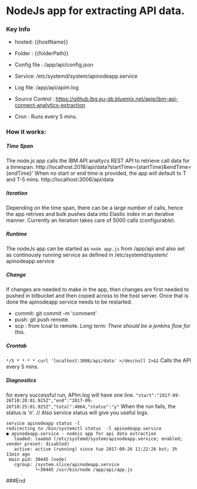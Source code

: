 #  NodeJs app for extracting API data. 

### Key Info

- hosted:   {{hostName}}
- Folder : {{folderPath}}
- Config file : /app/api/config.json
- Service: /etc/systemd/system/apinodeapp.service 
- Log file: /app/api/apim.log

- Source Control : https://github.lbg.eu-gb.bluemix.net/apie/ibm-api-connect-analytics-extraction
- Cron : Runs every 5 mins.

### How it works:

##### Time Span
The node.js app calls the IBM API analtycs  REST API to retrieve call data for a timespan.
http://localhost:2018/api/data?startTime={startTime}&endTime={endTime}'
When no start or end time is provided, the app will default to T and T-5 mins. http://localhost:3006/api/data

##### Iteration 
Depending on the time span, there can be a large number of calls, hence the app retrives and bulk pushes data into Elastic index in an iterative manner. Currently an iteration takes care of 5000 calls (configurable).

##### Runtime
The nodeJs app can be started as `node app.js` from /app/api and also set as continously running service  as defined in /etc/systemd/system/ apinodeapp.service 

##### Change
If changes are needed to make in the app, then changes are first needed to pushed in bitbucket and then copied across to the host server. Once that is done the apinodeapp service needs to be restarted.
 - commit:   git commit -m 'comment'
 - push: git push remote.
 - scp : from lcoal to remote.
*Long term: There should be a jenkins flow for this.*

##### Crontab
`*/5 * * * * curl 'localhost:3006/api/data' >/dev/null 2>&1`
Calls the API every 5 mins.
##### Diagnostics
for every successful run, APIm.log will have one line.
`"start":"2017-09-26T10:20:01.925Z","end":"2017-09-26T10:25:01.925Z","total":4064,"status":"y"`
When the run fails, the status is 'n'.
//
Also service status will give you useful logs.


    service apinodeapp status -l
    redirecting to /bin/systemctl status  -l apinodeapp.service
    ● apinodeapp.service - nodejs app for api data extraction
       loaded: loaded (/etc/systemd/system/apinodeapp.service; enabled; vendor preset: disabled)
       active: active (running) since tue 2017-09-26 11:22:26 bst; 3h 11min ago
     main pid: 30445 (node)
       cgroup: /system.slice/apinodeapp.service
               └─30445 /usr/bin/node /app/api/app.js
  



###End
